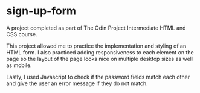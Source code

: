 # sign-up-form
A project completed as part of The Odin Project Intermediate HTML and CSS course.

This project allowed me to practice the implementation and styling of an HTML form. I also practiced adding responsiveness to each element on the page so the layout of the page looks nice on multiple desktop sizes as well as mobile.

Lastly, I used Javascript to check if the password fields match each other and give the user an error message if they do not match.